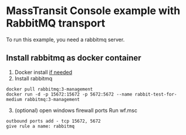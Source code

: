 # MassTransit Console example with RabbitMQ transport

To run this example, you need a rabbitmq server.

## Install rabbitmq as docker container

1. Docker install [if needed](https://www.docker.com/products/docker-desktop)
2. Install rabbitmq
```
docker pull rabbitmq:3-management
docker run -d -p 15672:15672 -p 5672:5672 --name rabbit-test-for-medium rabbitmq:3-management
```
3. (optional) open windows firewall ports
Run wf.msc
```
outbound ports add - tcp 15672, 5672
give rule a name: rabbitmq
```
